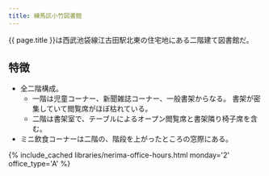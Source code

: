 ```yaml
---
title: 練馬区小竹図書館
---
```


{{ page.title }}は西武池袋線江古田駅北東の住宅地にある二階建て図書館だ。

## 特徴

* 全二階構成。
  * 一階は児童コーナー、新聞雑誌コーナー、一般書架からなる。
    書架が密集していて閲覧席がほぼ枯れている。
  * 二階は書架室で、テーブルによるオープン閲覧席と書架隣り椅子席を含む。
* ミニ飲食コーナーは二階の、階段を上がったところの窓際にある。

{% include_cached libraries/nerima-office-hours.html monday='2' office_type='A' %}

